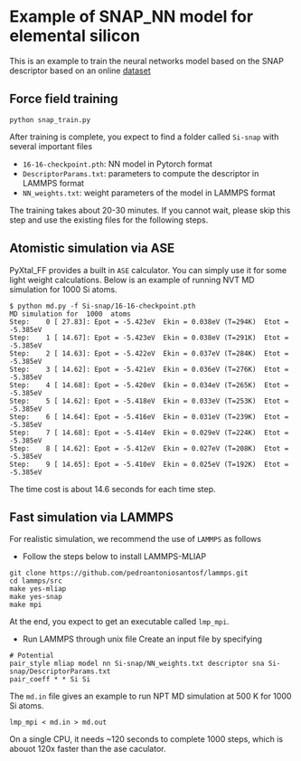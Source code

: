 # Example of SNAP\_NN model for elemental silicon

This is an example to train the neural networks model based on the SNAP descriptor based on an online [dataset](https://github.com/materialsvirtuallab/mlearn/tree/master/data/Si)

## Force field training
```
python snap_train.py
```

After training is complete, you expect to find a folder called `Si-snap` with several important files
- `16-16-checkpoint.pth`: NN model in Pytorch format
- `DescriptorParams.txt`: parameters to compute the descriptor in LAMMPS format
- `NN_weights.txt`: weight parameters of the model in LAMMPS format

The training takes about 20-30 minutes. If you cannot wait, please skip this step and use the existing files for the following steps.

## Atomistic simulation via ASE 
PyXtal\_FF provides a built in `ASE` calculator. You can simply use it for some light weight calculations.
Below is an example of running NVT MD simulation for 1000 Si atoms.
```
$ python md.py -f Si-snap/16-16-checkpoint.pth 
MD simulation for  1000  atoms
Step:    0 [ 27.83]: Epot = -5.423eV  Ekin = 0.038eV (T=294K)  Etot = -5.385eV 
Step:    1 [ 14.67]: Epot = -5.423eV  Ekin = 0.038eV (T=291K)  Etot = -5.385eV 
Step:    2 [ 14.63]: Epot = -5.422eV  Ekin = 0.037eV (T=284K)  Etot = -5.385eV 
Step:    3 [ 14.62]: Epot = -5.421eV  Ekin = 0.036eV (T=276K)  Etot = -5.385eV 
Step:    4 [ 14.68]: Epot = -5.420eV  Ekin = 0.034eV (T=265K)  Etot = -5.385eV 
Step:    5 [ 14.62]: Epot = -5.418eV  Ekin = 0.033eV (T=253K)  Etot = -5.385eV 
Step:    6 [ 14.64]: Epot = -5.416eV  Ekin = 0.031eV (T=239K)  Etot = -5.385eV 
Step:    7 [ 14.68]: Epot = -5.414eV  Ekin = 0.029eV (T=224K)  Etot = -5.385eV 
Step:    8 [ 14.62]: Epot = -5.412eV  Ekin = 0.027eV (T=208K)  Etot = -5.385eV 
Step:    9 [ 14.65]: Epot = -5.410eV  Ekin = 0.025eV (T=192K)  Etot = -5.385eV 
```
The time cost is about 14.6 seconds for each time step.

## Fast simulation via LAMMPS
For realistic simulation, we recommend the use of `LAMMPS` as follows

- Follow the steps below to install LAMMPS-MLIAP
```
git clone https://github.com/pedroantoniosantosf/lammps.git
cd lammps/src
make yes-mliap
make yes-snap
make mpi
```
At the end, you expect to get an executable called `lmp_mpi`.

- Run LAMMPS through unix file
Create an input file by specifying 
```
# Potential
pair_style mliap model nn Si-snap/NN_weights.txt descriptor sna Si-snap/DescriptorParams.txt
pair_coeff * * Si Si
```

The `md.in` file gives an example to run NPT MD simulation at 500 K for 1000 Si atoms.
```
lmp_mpi < md.in > md.out
```
On a single CPU, it needs ~120 seconds to complete 1000 steps, which is abouot 120x faster than the ase caculator.


